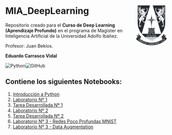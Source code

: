 # MIA_DeepLearning <img src="Script/img/logo.png" align="right" width = "95px"/>
    
Repositorio creado para el **Curso de Deep Learning (Aprendizaje Profundo)** en el programa de Magister en Inteligencia Artificial de la Universidad Adolfo Ibáñez.

Profesor: Juan Bekios.

**Eduardo Carrasco Vidal**
 
![Python](https://img.shields.io/badge/python-%2314354C.svg)![GitHub](https://img.shields.io/badge/github-%23121011.svg)
## Contiene los siguientes Notebooks:

1. [Introducción a Python](https://github.com/educarrascov/MIA_DeepLearning/blob/main/Script/1.3.%20Laboratorio01_IntroPython_alumno.ipynb)
2. [Laboratorio Nº 1](https://github.com/educarrascov/MIA_DeepLearning/blob/main/Script/1_regresion_lineal_profesor_uai-alumno.ipynb)
3. [Tarea Desarrollada Nº 1](https://github.com/educarrascov/MIA_DeepLearning/blob/main/Script/tarea%20n1-ecarrasco.ipynb)
4. [Laboratorio Nº 2](https://github.com/educarrascov/MIA_DeepLearning/blob/main/Script/RedesNeuronales.ipynb)
5. [Tarea Desarrollada Nº 2](https://github.com/educarrascov/MIA_DeepLearning/blob/main/Script/Tarea2%20Carrasco.ipynb)
6. [Laboratorio Nº 3 - Redes Poco Profundas MNIST](https://github.com/educarrascov/MIA_DeepLearning/blob/main/Script/3_redes_poco_profundas_MNIST.ipynb)
7. [Laboratorio Nº 3 - Data Augmentation](https://github.com/educarrascov/MIA_DeepLearning/blob/main/Script/3.3.%20cnn_data_augmentation.ipynb)

